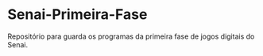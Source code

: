 # Senai-Primeira-Fase
Repositório para guarda os programas da primeira fase de jogos digitais do Senai.
